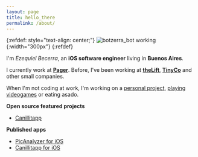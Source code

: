 ```yaml
---
layout: page
title: hello_there
permalink: /about/
---
```


{:refdef: style="text-align: center;"}
![botzerra_bot working]({{site.url}}/assets/avatar.png){:width="300px"}
{:refdef}

I'm _Ezequiel Becerra_, an __iOS software engineer__ living in __Buenos Aires__.

I currently work at [__Pager__](http://www.pager.com). Before, I've been working at [__theLift__](http://thelift.net), [__TinyCo__](http://www.tinyco.com) and other small companies.

When I'm not coding at work, I'm working on a [personal project](http://www.github.com/betzerra), [playing videogames](https://www.instagram.com/p/BE1UOmBSlM0/?taken-by=betzerra) or eating asado.

__Open source featured projects__
- [Canillitapp](https://github.com/canillitapp/)

__Published apps__

- [PicAnalyzer for iOS](http://www.picanalyzer.com)
- [Canillitapp for iOS](https://itunes.apple.com/us/app/canillitapp/id1148447560?ls=1&mt=8)
